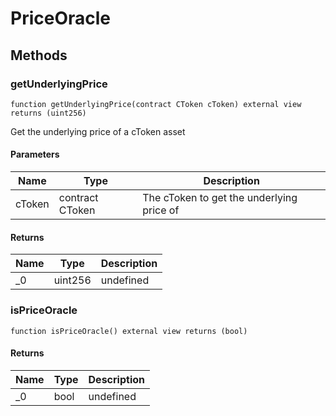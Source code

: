# PriceOracle









## Methods

### getUnderlyingPrice

```solidity
function getUnderlyingPrice(contract CToken cToken) external view returns (uint256)
```

Get the underlying price of a cToken asset



#### Parameters

| Name | Type | Description |
|---|---|---|
| cToken | contract CToken | The cToken to get the underlying price of |

#### Returns

| Name | Type | Description |
|---|---|---|
| _0 | uint256 | undefined |

### isPriceOracle

```solidity
function isPriceOracle() external view returns (bool)
```






#### Returns

| Name | Type | Description |
|---|---|---|
| _0 | bool | undefined |




